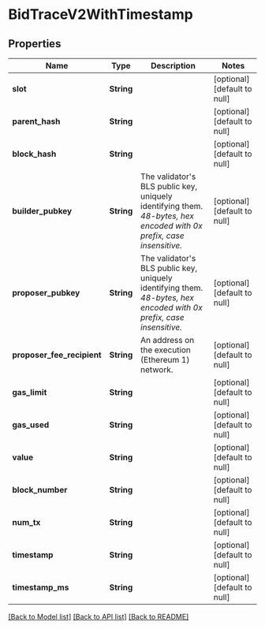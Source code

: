 # BidTraceV2WithTimestamp
## Properties

| Name | Type | Description | Notes |
|------------ | ------------- | ------------- | -------------|
| **slot** | **String** |  | [optional] [default to null] |
| **parent\_hash** | **String** |  | [optional] [default to null] |
| **block\_hash** | **String** |  | [optional] [default to null] |
| **builder\_pubkey** | **String** | The validator&#39;s BLS public key, uniquely identifying them. _48-bytes, hex encoded with 0x prefix, case insensitive._ | [optional] [default to null] |
| **proposer\_pubkey** | **String** | The validator&#39;s BLS public key, uniquely identifying them. _48-bytes, hex encoded with 0x prefix, case insensitive._ | [optional] [default to null] |
| **proposer\_fee\_recipient** | **String** | An address on the execution (Ethereum 1) network. | [optional] [default to null] |
| **gas\_limit** | **String** |  | [optional] [default to null] |
| **gas\_used** | **String** |  | [optional] [default to null] |
| **value** | **String** |  | [optional] [default to null] |
| **block\_number** | **String** |  | [optional] [default to null] |
| **num\_tx** | **String** |  | [optional] [default to null] |
| **timestamp** | **String** |  | [optional] [default to null] |
| **timestamp\_ms** | **String** |  | [optional] [default to null] |

[[Back to Model list]](../README.md#documentation-for-models) [[Back to API list]](../README.md#documentation-for-api-endpoints) [[Back to README]](../README.md)

